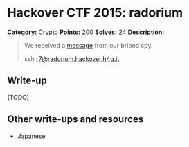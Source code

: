 # Hackover CTF 2015: radorium

**Category:** Crypto
**Points:** 200
**Solves:** 24
**Description:**

> We received a [message](./message.txt) from our bribed spy.
> 
> ssh r7@radorium.hackover.h4q.it


## Write-up

(TODO)

## Other write-ups and resources

* [Japanese](http://shiho-elliptic.tumblr.com/post/131418250144/hackover-ctf-2015-writeup)
